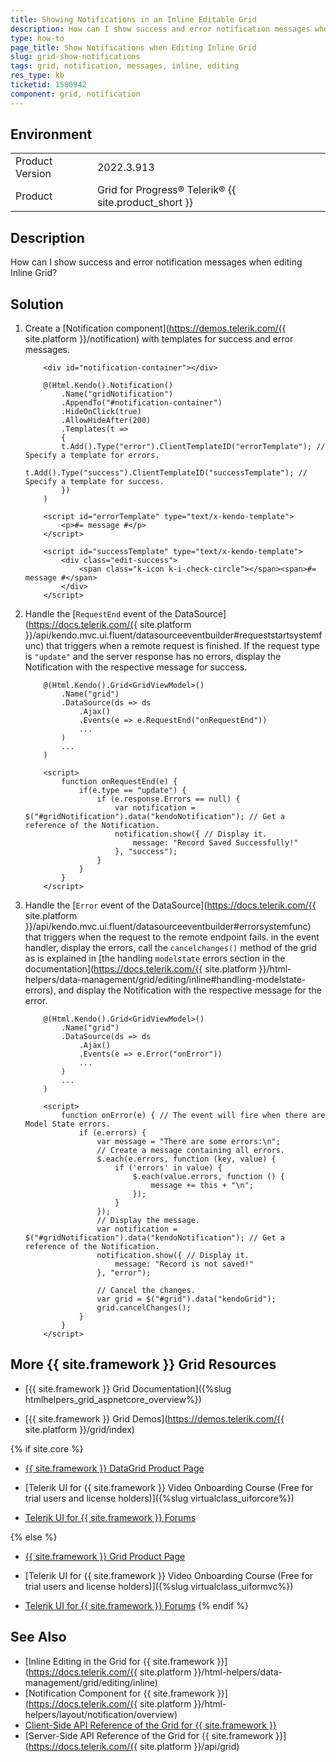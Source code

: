 ```yaml
---
title: Showing Notifications in an Inline Editable Grid
description: How can I show success and error notification messages when editing the Grid inline? Find the solution in the {{ site.product }} Knowledge Base.
type: how-to
page_title: Show Notifications when Editing Inline Grid
slug: grid-show-notifications
tags: grid, notification, messages, inline, editing
res_type: kb
ticketid: 1580942
component: grid, notification
---
```


## Environment

<table>
	<tbody>
		<tr>
			<td>Product Version</td>
			<td>2022.3.913</td>
		</tr>
		<tr>
			<td>Product</td>
			<td>Grid for Progress® Telerik® {{ site.product_short }}</td>
		</tr>
	</tbody>
</table>

## Description

How can I show success and error notification messages when editing Inline Grid?

## Solution

1. Create a [Notification component](https://demos.telerik.com/{{ site.platform }}/notification) with templates for success and error messages. 

    ```
        <div id="notification-container"></div>

        @(Html.Kendo().Notification()
            .Name("gridNotification")
            .AppendTo("#notification-container")
            .HideOnClick(true)
            .AllowHideAfter(200)
            .Templates(t =>
            {
            t.Add().Type("error").ClientTemplateID("errorTemplate"); // Specify a template for errors.
            t.Add().Type("success").ClientTemplateID("successTemplate"); // Specify a template for success.
            })
        )

        <script id="errorTemplate" type="text/x-kendo-template">
            <p>#= message #</p>
        </script>

        <script id="successTemplate" type="text/x-kendo-template">
            <div class="edit-success">
                <span class="k-icon k-i-check-circle"></span><span>#= message #</span>
            </div>
        </script>
    ```

1. Handle the [`RequestEnd` event of the DataSource](https://docs.telerik.com/{{ site.platform }}/api/kendo.mvc.ui.fluent/datasourceeventbuilder#requeststartsystemfunc) that triggers when a remote request is finished. If the request type is `"update"` and the server response has no errors, display the Notification with the respective message for success.

    ```
        @(Html.Kendo().Grid<GridViewModel>()
            .Name("grid")
            .DataSource(ds => ds
                .Ajax()
                .Events(e => e.RequestEnd("onRequestEnd"))
                ...
            )
            ...
        )

        <script>
            function onRequestEnd(e) {
                if(e.type == "update") {
                    if (e.response.Errors == null) {
                        var notification = $("#gridNotification").data("kendoNotification"); // Get a reference of the Notification.
                        notification.show({ // Display it.
                            message: "Record Saved Successfully!"
                        }, "success");
                    }
                }
            }
        </script>
    ```

1. Handle the [`Error` event of the DataSource](https://docs.telerik.com/{{ site.platform }}/api/kendo.mvc.ui.fluent/datasourceeventbuilder#errorsystemfunc) that triggers when the request to the remote endpoint fails. in the event handler, display the errors, call the `cancelchanges()` method of the grid as is explained in [the handling `modelstate` errors section in the documentation](https://docs.telerik.com/{{ site.platform }}/html-helpers/data-management/grid/editing/inline#handling-modelstate-errors), and display the Notification with the respective message for the error.


    ```
        @(Html.Kendo().Grid<GridViewModel>()
            .Name("grid")
            .DataSource(ds => ds
                .Ajax()
                .Events(e => e.Error("onError"))
                ...
            )
            ...
        )

        <script>
            function onError(e) { // The event will fire when there are Model State errors.
                if (e.errors) {
                    var message = "There are some errors:\n";
                    // Create a message containing all errors.
                    $.each(e.errors, function (key, value) {
                        if ('errors' in value) {
                            $.each(value.errors, function () {
                                message += this + "\n";
                            });
                        }
                    });
                    // Display the message.
                    var notification = $("#gridNotification").data("kendoNotification"); // Get a reference of the Notification.
                    notification.show({ // Display it.
                        message: "Record is not saved!"
                    }, "error");

                    // Cancel the changes.
                    var grid = $("#grid").data("kendoGrid");
                    grid.cancelChanges();
                }
            }
        </script>
    ```






## More {{ site.framework }} Grid Resources

* [{{ site.framework }} Grid Documentation]({%slug htmlhelpers_grid_aspnetcore_overview%})

* [{{ site.framework }} Grid Demos](https://demos.telerik.com/{{ site.platform }}/grid/index)

{% if site.core %}
* [{{ site.framework }} DataGrid Product Page](https://www.telerik.com/aspnet-core-ui/grid)

* [Telerik UI for {{ site.framework }} Video Onboarding Course (Free for trial users and license holders)]({%slug virtualclass_uiforcore%})

* [Telerik UI for {{ site.framework }} Forums](https://www.telerik.com/forums/aspnet-core-ui)

{% else %}
* [{{ site.framework }} Grid Product Page](https://www.telerik.com/aspnet-mvc/grid)

* [Telerik UI for {{ site.framework }} Video Onboarding Course (Free for trial users and license holders)]({%slug virtualclass_uiformvc%})

* [Telerik UI for {{ site.framework }} Forums](https://www.telerik.com/forums/aspnet-mvc)
{% endif %}

## See Also

* [Inline Editing in the Grid for {{ site.framework }}](https://docs.telerik.com/{{ site.platform }}/html-helpers/data-management/grid/editing/inline)
* [Notification Component for {{ site.framework }}](https://docs.telerik.com/{{ site.platform }}/html-helpers/layout/notification/overview)
* [Client-Side API Reference of the Grid for {{ site.framework }}](https://docs.telerik.com/kendo-ui/api/javascript/ui/grid)
* [Server-Side API Reference of the Grid for {{ site.framework }}](https://docs.telerik.com/{{ site.platform }}/api/grid)
